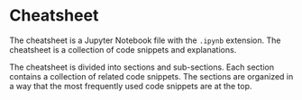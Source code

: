 # Cheatsheet

The cheatsheet is a Jupyter Notebook file with the `.ipynb` extension. The cheatsheet is a collection of code snippets and explanations.

The cheatsheet is divided into sections and sub-sections. Each section contains a collection of related code snippets. The sections are organized in a way that the most frequently used code snippets are at the top.